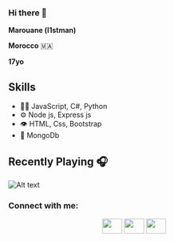 ### Hi there 👋


**Marouane (l1stman)** 

**Morocco** 🇲🇦

**17yo**

## Skills
- 👨‍💻 JavaScript, C#, Python
- ⚙️ Node js, Express js
- 👁️ HTML, Css, Bootstrap 
- 💽 MongoDb

<h2> Recently Playing 🎧</h2>

![Alt text](https://spotify-recently-played-readme.vercel.app/api?user=5cqgqne50aicudjnwmvl9m2as&count=1)


<h3 align="left">Connect with me:</h3>
<p align="center">
<a href="your link" target="blank"><img align="center" src="https://cdn.jsdelivr.net/npm/simple-icons@6.4.0/icons/twitter.svg" alt="" height="30" width="40" /></a>
<a href="your link" target="blank"><img align="center" src="https://cdn.jsdelivr.net/npm/simple-icons@6.4.0/icons/instagram.svg" alt="" height="30" width="40" /></a>
  <a href="your link" target="blank"><img align="center" src="https://cdn.jsdelivr.net/npm/simple-icons@6.4.0/icons/discord.svg" alt="" height="30" width="40" /></a>
</p>
